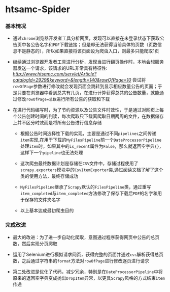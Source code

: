 # htsamc-Spider

### 基本情况

* 通过`chrome`浏览器开发者工具分析网页，发现可以直接在未登录状态下获取公告页中各公告名字和`PDF`下载链接；但是却无法获得当前具体的页数（页数信息不是静态的），所以如果直接将该页面设为爬虫入口，则最多只能爬取1页

* 继续通过浏览器开发者工具进行分析，发现当进行翻页操作时，本地会想服务器发送一个请求，该请求的URL非常具有特征性: *http://www.htsamc.com/servlet/Article?catalogId=2929&keyword=&length=140&rowOfPage=10* 尝试将`rowOfPage`参数进行修改就会发现页面会跳转到显示相应数量公告的页面；于是只要在浏览器中看到总共有几页，在进行计算获得总共的公告数量，就能通过修改`rowOfPage=总数`进行所有公告的获取和下载

* 在进行代码编写时，为了节约资源以及公告文件时效性，于是通过对网页上每个公告创建时间的判读，每次爬取只下载离爬取日期两周的文件，在数据储存上并不区分时效而是将所有公告进行信息存储

	* 根据公告时间选择性下载的实现，主要是通过不同`pipelines`之间传递`item`实现,在用于下载的`MyFilesPipeline`前一个`DateProcessorPipeline`处理`item`时，如果其中的`is_recent`属性为`False`，那么就返回空字典`{}`，这样下一个`pipeline`也无法处理

	* 这次爬虫最终数据计划是存储在`CSV`文件中，存储过程使用了`scrapy.exporters`模块中的`CsvItemExporter`类,通过阅读文档了解了这个类的使用方法，最终存储成功

	* `MyFilesPipeline`继承了`Scrapy`默认的`FilesPipeline`类，通过重写`item_completed`与`item_completed`方法修改了保存下载后`PDF`的名字和用于保存的文件夹名字

	* 以上基本达成最初爬虫目的


### 完成改进

* 最大的改进：为了进一步自动化爬取，意图通过程序获得网页中公告的总页数，然后实现分页爬取

* 运用了Selenium进行模拟请求网页，获得完整的页面并通过`css`解析获得总页数，之后通过字符串的`format`方法对`rowOfPage`进行修改逐页进行请求

* 第二处改进是优化了代码，减少冗余，特别是在`DateProcessorPipeline`中将原来的返回空字典变成抛出`DropItem`异常，以更具`Scrapy`风格的方式结束`item`传递

